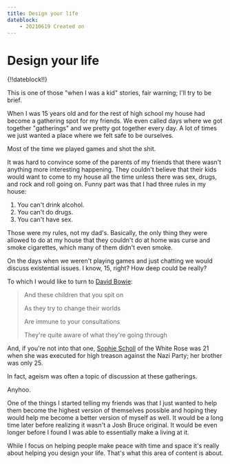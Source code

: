 ```yaml
---
title: Design your life
dateblock:
    - 20210619 Created on
---
```


# Design your life

{!!dateblock!!}

This is one of those "when I was a kid" stories, fair warning; I'll try to be brief.

When I was 15 years old and for the rest of high school my house had become a gathering spot for my friends. We even called days where we got together "gatherings" and we pretty got together every day. A lot of times we just wanted a place where we felt safe to be ourselves.

Most of the time we played games and shot the shit.

It was hard to convince some of the parents of my friends that there wasn't anything more interesting happening. They couldn't believe that their kids would want to come to my house all the time unless there was sex, drugs, and rock and roll going on. Funny part was that I had three rules in my house:

1. You can't drink alcohol.
2. You can't do drugs.
3. You can't have sex.

Those were my rules, not my dad's. Basically, the only thing they were allowed to do at my house that they couldn't do at home was curse and smoke cigarettes, which many of them didn't even smoke.

On the days when we weren't playing games and just chatting we would discuss existential issues. I know, 15, right? How deep could be really?

To which I would like to turn to [David Bowie](https://www.azlyrics.com/lyrics/davidbowie/changes.html):

> And these children that you spit on
>
> As they try to change their worlds
>
> Are immune to your consultations
>
> They're quite aware of what they're going through

And, if you're not into that one, [Sophie Scholl](https://en.wikipedia.org/wiki/Sophie_Scholl) of the White Rose was 21 when she was executed for high treason against the Nazi Party; her brother was only 25.

In fact, ageism was often a topic of discussion at these gatherings.

Anyhoo.

One of the things I started telling my friends was that I just wanted to help them become the highest version of themselves possible and hoping they would help me become a better version of myself as well. It would be a long time later before realizing it wasn't a Josh Bruce original. It would be even longer before I found I was able to essentially make a living at it.

While I focus on helping people make peace with time and space it's really about helping you design your life. That's what this area of content is about.
